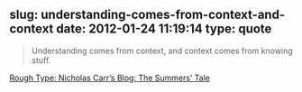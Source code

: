 slug: understanding-comes-from-context-and-context
date: 2012-01-24 11:19:14
type: quote
---

> Understanding comes from context, and context comes from knowing stuff.

[Rough Type: Nicholas Carr’s Blog: The Summers’ Tale](http://www.roughtype.com/archives/2012/01/the_summers_tal.php)
